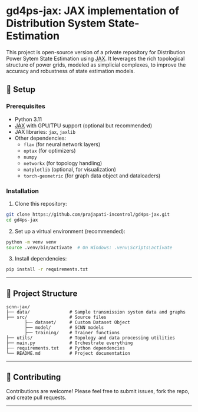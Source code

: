 # gd4ps-jax: JAX implementation of Distribution System State-Estimation 

This project is open-source version of a private repository for Distribution Power Sytem State Estimation using [JAX](https://github.com/google/jax). It leverages the rich topological structure of power grids, modeled as simplicial complexes, to improve the accuracy and robustness of state estimation models. 

## 🔧 Setup

### Prerequisites

- Python 3.11
- [JAX](https://github.com/google/jax) with GPU/TPU support (optional but recommended)
- JAX libraries: `jax`, `jaxlib`
- Other dependencies:
  - `flax` (for neural network layers)
  - `optax` (for optimizers)
  - `numpy`
  - `networkx` (for topology handling)
  - `matplotlib` (optional, for visualization)
  - `torch-geometric` (for graph data object and dataloaders)

### Installation

1. Clone this repository:

```bash
git clone https://github.com/prajapati-incontrol/gd4ps-jax.git
cd gd4ps-jax
```


2. Set up a virtual environment (recommended):


```bash
python -m venv venv
source .venv/bin/activate  # On Windows: .venv\Scripts\activate
```

3. Install dependencies:

```bash
pip install -r requirements.txt
```
---

## 📁 Project Structure

```
scnn-jax/
├── data/               # Sample transmission system data and graphs
├── src/                # Source files 
       ├── dataset/     # Custom Dataset Object
       ├── model/       # SCNN models 
       ├── training/    # Trainer functions 
├── utils/              # Topology and data processing utilities
├── main.py             # Orchestrate everything
├── requirements.txt    # Python dependencies
└── README.md           # Project documentation
```

---


## 🤝 Contributing

Contributions are welcome! Please feel free to submit issues, fork the repo, and create pull requests.

---

